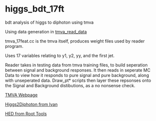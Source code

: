 # higgs_bdt_17ft
bdt analysis of higgs to diphoton using tmva 

Using data generation in [tmva_read_data](https://github.com/voetber2/tmva_read_data)

tmva_17feat.cc is the tmva itself, produces weight files used by reader program.

Uses 17 variables relating to y1, y2, yy, and the first jet. 

Reader takes in testing data from tmva training files, to build seperation between signal and background responses. 
It then reads in seperate MC Data to view how it responds to pure signal and pure background, along with unseperated data. 
Draw_pt\* scripts then layer these repsonses onto the Signal and Background distibutions, as a no nonsense check. 

  



[TMVA Webpage](http://tmva.sourceforge.net/) 

[Higgs2Diphoton from Ivan](https://github.com/ivankp) 

[HED from Root Tools](https://github.com/ivankp/root_tools)
